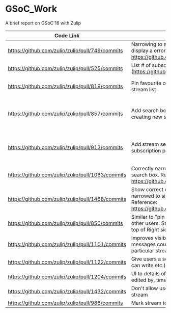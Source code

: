 # GSoC_Work
A brief report on GSoC'16 with Zulip

|Code Link   |Description   |Status   |Future possible works|Screenshots|
|---|---|---|---|---|
| https://github.com/zulip/zulip/pull/749/commits  |Narrowing to a non-existing stream should display a error message. Issue: https://github.com/zulip/zulip/issues/740 | Work in progress  |   |   |
| https://github.com/zulip/zulip/pull/525/commits  | List # of subscribers for each stream (https://github.com/zulip/zulip/issues/483)   |  Work in progress |   |   |
| https://github.com/zulip/zulip/pull/819/commits  |Pin favourite or important streams to top of stream list   |Merged   |Pin stream to always open. (https://github.com/zulip/zulip/pull/986) Issue:https://github.com/zulip/zulip/issues/292   |   |
| https://github.com/zulip/zulip/pull/857/commits  |Add search box for searching people when creating new stream.   |Merged   |This feature is very slow in Production especially when organisation is large(~500 users). Issue: https://github.com/zulip/zulip/issues/1509, https://github.com/zulip/zulip/pull/1617/   |   |
| https://github.com/zulip/zulip/pull/913/commits  |Add stream search box in left sidebar and subscription page.   |Closed   |Partial work of this PR was merged by https://github.com/zulip/zulip/pull/684. We still need to develop stream filter for subscription page for which user can refer either PR913 or https://github.com/zulip/zulip/pull/711.   |   |
| https://github.com/zulip/zulip/pull/1063/commits  |Correctly narrow to stream when using search box. Reference https://github.com/zulip/zulip/issues/1012   |Merged   |   |   |
|https://github.com/zulip/zulip/pull/1468/commits   |Show correct error message when narrowed to silent and non existent users. Reference: https://github.com/zulip/zulip/issues/1418   |Merged   |   |   |
|https://github.com/zulip/zulip/pull/850/commits |Similar to "pin to top" stream, user can star other users. Starred users will be sorted to top of Right sidebar user list. |Work in progress |May be automatically star users based on interaction history |   |
|https://github.com/zulip/zulip/pull/1101/commits |Improves visibility of unread global messages count when narrowed to a particular stream. |Work in progress | |   |
|https://github.com/zulip/zulip/pull/1122/commits |Give users a set of permission(can read, can write etc.) for each stream. |Work in progress | |   |
|https://github.com/zulip/zulip/pull/1204/commits |UI to details of message edit history like edited by, timestamp, edited text. |Work in progress |Fixing message edit history template. See https://github.com/zulip/zulip/issues/1406 |   |
|https://github.com/zulip/zulip/pull/1432/commits |Don't allow users to mute a "mandatory" stream |Work in progress |Develop similar function where user cannot unsubscribe from mandatory stream. |   |
|https://github.com/zulip/zulip/pull/986/commits |Mark stream to always remain open |Closed | |   |
